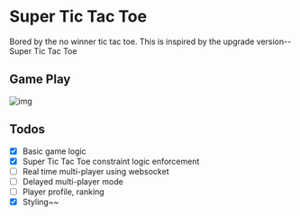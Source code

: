 # Super Tic Tac Toe
Bored by the no winner tic tac toe. This is inspired by the upgrade version--
Super Tic Tac Toe

## Game Play
![img]

[img]: https://mathwithbaddrawings.files.wordpress.com/2013/06/19-late-game.jpg

## Todos
- [x] Basic game logic
- [x] Super Tic Tac Toe constraint logic enforcement
- [ ] Real time multi-player using websocket
- [ ] Delayed multi-player mode
- [ ] Player profile, ranking
- [x] Styling~~